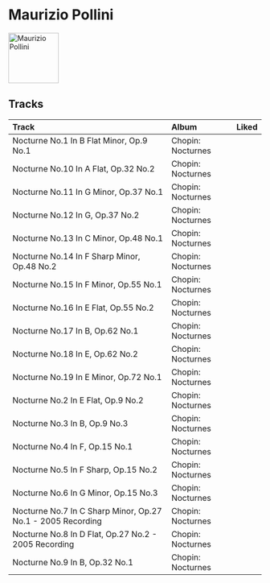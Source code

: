 
# Maurizio Pollini


<img src="https://i.scdn.co/image/b569f4420a0c5257c26c745a8928cac516dd4144" alt="Maurizio Pollini" width="100" />

## Tracks

| Track                                                       | Album             | Liked   |
|:------------------------------------------------------------|:------------------|:--------|
| Nocturne No.1 In B Flat Minor, Op.9 No.1                    | Chopin: Nocturnes |         |
| Nocturne No.10 In A Flat, Op.32 No.2                        | Chopin: Nocturnes |         |
| Nocturne No.11 In G Minor, Op.37 No.1                       | Chopin: Nocturnes |         |
| Nocturne No.12 In G, Op.37 No.2                             | Chopin: Nocturnes |         |
| Nocturne No.13 In C Minor, Op.48 No.1                       | Chopin: Nocturnes |         |
| Nocturne No.14 In F Sharp Minor, Op.48 No.2                 | Chopin: Nocturnes |         |
| Nocturne No.15 In F Minor, Op.55 No.1                       | Chopin: Nocturnes |         |
| Nocturne No.16 In E Flat, Op.55 No.2                        | Chopin: Nocturnes |         |
| Nocturne No.17 In B, Op.62 No.1                             | Chopin: Nocturnes |         |
| Nocturne No.18 In E, Op.62 No.2                             | Chopin: Nocturnes |         |
| Nocturne No.19 In E Minor, Op.72 No.1                       | Chopin: Nocturnes |         |
| Nocturne No.2 In E Flat, Op.9 No.2                          | Chopin: Nocturnes |         |
| Nocturne No.3 In B, Op.9 No.3                               | Chopin: Nocturnes |         |
| Nocturne No.4 In F, Op.15 No.1                              | Chopin: Nocturnes |         |
| Nocturne No.5 In F Sharp, Op.15 No.2                        | Chopin: Nocturnes |         |
| Nocturne No.6 In G Minor, Op.15 No.3                        | Chopin: Nocturnes |         |
| Nocturne No.7 In C Sharp Minor, Op.27 No.1 - 2005 Recording | Chopin: Nocturnes |         |
| Nocturne No.8 In D Flat, Op.27 No.2 - 2005 Recording        | Chopin: Nocturnes |         |
| Nocturne No.9 In B, Op.32 No.1                              | Chopin: Nocturnes |         |